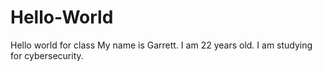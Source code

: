 # Hello-World
Hello world for class
My name is Garrett. I am 22 years old. I am studying for cybersecurity.
